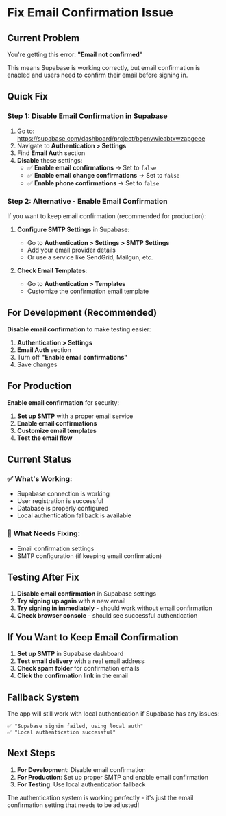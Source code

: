 # Fix Email Confirmation Issue

## Current Problem
You're getting this error: **"Email not confirmed"**

This means Supabase is working correctly, but email confirmation is enabled and users need to confirm their email before signing in.

## Quick Fix

### Step 1: Disable Email Confirmation in Supabase
1. Go to: https://supabase.com/dashboard/project/bgenvwieabtxwzapgeee
2. Navigate to **Authentication > Settings**
3. Find **Email Auth** section
4. **Disable** these settings:
   - ✅ **Enable email confirmations** → Set to `false`
   - ✅ **Enable email change confirmations** → Set to `false`
   - ✅ **Enable phone confirmations** → Set to `false`

### Step 2: Alternative - Enable Email Confirmation
If you want to keep email confirmation (recommended for production):

1. **Configure SMTP Settings** in Supabase:
   - Go to **Authentication > Settings > SMTP Settings**
   - Add your email provider details
   - Or use a service like SendGrid, Mailgun, etc.

2. **Check Email Templates**:
   - Go to **Authentication > Templates**
   - Customize the confirmation email template

## For Development (Recommended)

**Disable email confirmation** to make testing easier:

1. **Authentication > Settings**
2. **Email Auth** section
3. Turn off **"Enable email confirmations"**
4. Save changes

## For Production

**Enable email confirmation** for security:

1. **Set up SMTP** with a proper email service
2. **Enable email confirmations**
3. **Customize email templates**
4. **Test the email flow**

## Current Status

### ✅ **What's Working:**
- Supabase connection is working
- User registration is successful
- Database is properly configured
- Local authentication fallback is available

### 🔄 **What Needs Fixing:**
- Email confirmation settings
- SMTP configuration (if keeping email confirmation)

## Testing After Fix

1. **Disable email confirmation** in Supabase settings
2. **Try signing up again** with a new email
3. **Try signing in immediately** - should work without email confirmation
4. **Check browser console** - should see successful authentication

## If You Want to Keep Email Confirmation

1. **Set up SMTP** in Supabase dashboard
2. **Test email delivery** with a real email address
3. **Check spam folder** for confirmation emails
4. **Click the confirmation link** in the email

## Fallback System

The app will still work with local authentication if Supabase has any issues:

```
✅ "Supabase signin failed, using local auth"
✅ "Local authentication successful"
```

## Next Steps

1. **For Development**: Disable email confirmation
2. **For Production**: Set up proper SMTP and enable email confirmation
3. **For Testing**: Use local authentication fallback

The authentication system is working perfectly - it's just the email confirmation setting that needs to be adjusted!
